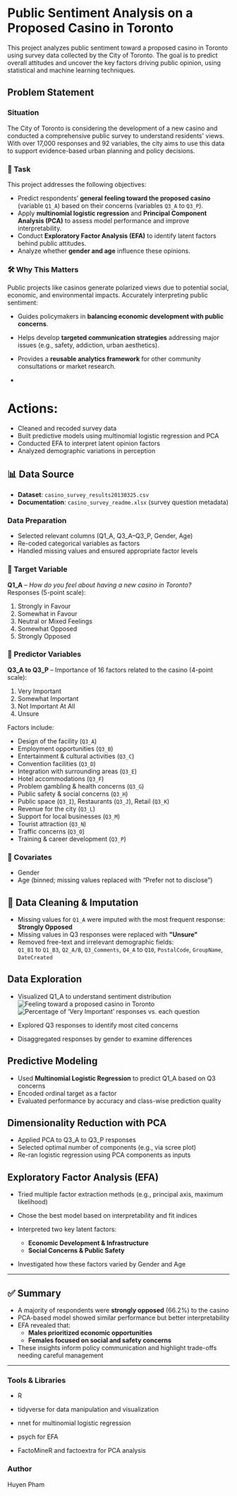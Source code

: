 # Public Sentiment Analysis on a Proposed Casino in Toronto

This project analyzes public sentiment toward a proposed casino in Toronto using survey data collected by the City of Toronto. The goal is to predict overall attitudes and uncover the key factors driving public opinion, using statistical and machine learning techniques.


## Problem Statement
### Situation

The City of Toronto is considering the development of a new casino and conducted a comprehensive public survey to understand residents' views. With over 17,000 responses and 92 variables, the city aims to use this data to support evidence-based urban planning and policy decisions.


### 🎯 Task  
This project addresses the following objectives:
- Predict respondents’ **general feeling toward the proposed casino** (variable `Q1_A`) based on their concerns (variables `Q3_A` to `Q3_P`).
- Apply **multinomial logistic regression** and **Principal Component Analysis (PCA)** to assess model performance and improve interpretability.
- Conduct **Exploratory Factor Analysis (EFA)** to identify latent factors behind public attitudes.
- Analyze whether **gender and age** influence these opinions.

### 🛠️ Why This Matters  
Public projects like casinos generate polarized views due to potential social, economic, and environmental impacts. Accurately interpreting public sentiment:
- Guides policymakers in **balancing economic development with public concerns**.
- Helps develop **targeted communication strategies** addressing major issues (e.g., safety, addiction, urban aesthetics).
- Provides a **reusable analytics framework** for other community consultations or market research.


- 
# **Actions**:  
- Cleaned and recoded survey data  
- Built predictive models using multinomial logistic regression and PCA  
- Conducted EFA to interpret latent opinion factors  
- Analyzed demographic variations in perception 

## 📊 Data Source

- **Dataset**: `casino_survey_results20130325.csv`  
- **Documentation**: `casino_survey_readme.xlsx` (survey question metadata)

###  Data Preparation
- Selected relevant columns (Q1_A, Q3_A–Q3_P, Gender, Age)
- Re-coded categorical variables as factors
- Handled missing values and ensured appropriate factor levels

### 🎯 Target Variable
**Q1_A** – *How do you feel about having a new casino in Toronto?*  
Responses (5-point scale):
1. Strongly in Favour  
2. Somewhat in Favour  
3. Neutral or Mixed Feelings  
4. Somewhat Opposed  
5. Strongly Opposed

### 🎯 Predictor Variables
**Q3_A to Q3_P** – Importance of 16 factors related to the casino (4-point scale):  
1. Very Important  
2. Somewhat Important  
3. Not Important At All  
4. Unsure  

Factors include:  
- Design of the facility (`Q3_A`)  
- Employment opportunities (`Q3_B`)  
- Entertainment & cultural activities (`Q3_C`)  
- Convention facilities (`Q3_D`)  
- Integration with surrounding areas (`Q3_E`)  
- Hotel accommodations (`Q3_F`)  
- Problem gambling & health concerns (`Q3_G`)  
- Public safety & social concerns (`Q3_H`)  
- Public space (`Q3_I`), Restaurants (`Q3_J`), Retail (`Q3_K`)  
- Revenue for the city (`Q3_L`)  
- Support for local businesses (`Q3_M`)  
- Tourist attraction (`Q3_N`)  
- Traffic concerns (`Q3_O`)  
- Training & career development (`Q3_P`)

### 👤 Covariates
- Gender  
- Age (binned; missing values replaced with “Prefer not to disclose”)

## 🧹 Data Cleaning & Imputation
- Missing values for `Q1_A` were imputed with the most frequent response: **Strongly Opposed**
- Missing values in Q3 responses were replaced with **"Unsure"**
- Removed free-text and irrelevant demographic fields:  
  `Q1_B1` to `Q1_B3`, `Q2_A/B`, `Q3_Comments`, `Q4_A` to `Q10`, `PostalCode`, `GroupName`, `DateCreated`



##  Data Exploration
- Visualized Q1_A to understand sentiment distribution
  ![Feeling toward a proposed casino in Toronto](figures/q1a.png)
  ![Percentage of ’Very Important’ responses vs. each question](figures/important.png)

- Explored Q3 responses to identify most cited concerns
- Disaggregated responses by gender to examine differences

## Predictive Modeling
- Used **Multinomial Logistic Regression** to predict Q1_A based on Q3 concerns
- Encoded ordinal target as a factor
- Evaluated performance by accuracy and class-wise prediction quality

## Dimensionality Reduction with PCA
- Applied PCA to Q3_A to Q3_P responses
- Selected optimal number of components (e.g., via scree plot)
- Re-ran logistic regression using PCA components as inputs

## Exploratory Factor Analysis (EFA)
- Tried multiple factor extraction methods (e.g., principal axis, maximum likelihood)
- Chose the best model based on interpretability and fit indices
- Interpreted two key latent factors:
  - **Economic Development & Infrastructure**
  - **Social Concerns & Public Safety**

- Investigated how these factors varied by Gender and Age

---

## ✅ Summary
 
- A majority of respondents were **strongly opposed** (66.2%) to the casino  
- PCA-based model showed similar performance but better interpretability  
- EFA revealed that:
  - **Males prioritized economic opportunities**
  - **Females focused on social and safety concerns**  
- These insights inform policy communication and highlight trade-offs needing careful management

---

### Tools & Libraries

- R

- tidyverse for data manipulation and visualization

- nnet for multinomial logistic regression

- psych for EFA

- FactoMineR and factoextra for PCA analysis

### Author

Huyen Pham


